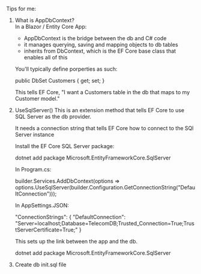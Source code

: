 Tips for me:

1. What is AppDbContext?    
    In a Blazor / Entity Core App:
    - AppDbContext is the bridge between the db and C# code
    - it manages querying, saving and mapping objects to db tables
    - inherits from DbContext, which is the EF Core base class that enables all of this

    You'll typically define porperties as such:

    public DbSet<Customer> Customers { get; set; }

    This tells EF Core, "I want a Customers table in the db that maps to my Customer model."

2. UseSqlServer()
    This is an extension method that tells EF Core to use SQL Server as the db provider.

    It needs a connection string that tells EF Core how to connect to the SQl Server instance

    Install the EF Core SQL Server package:

    dotnet add package Microsoft.EntityFrameworkCore.SqlServer

    In Program.cs:

    builder.Services.AddDbContext<AppDbContext>(options =>
    options.UseSqlServer(builder.Configuration.GetConnectionString("DefaultConnection")));

    In AppSettings.JSON:

    "ConnectionStrings": {
        "DefaultConnection": "Server=localhost;Database=TelecomDB;Trusted_Connection=True;TrustServerCertificate=True;"
    }

    This sets up the link between the app and the db.

    dotnet add package Microsoft.EntityFrameworkCore.SqlServer

3. Create db
    init.sql file 